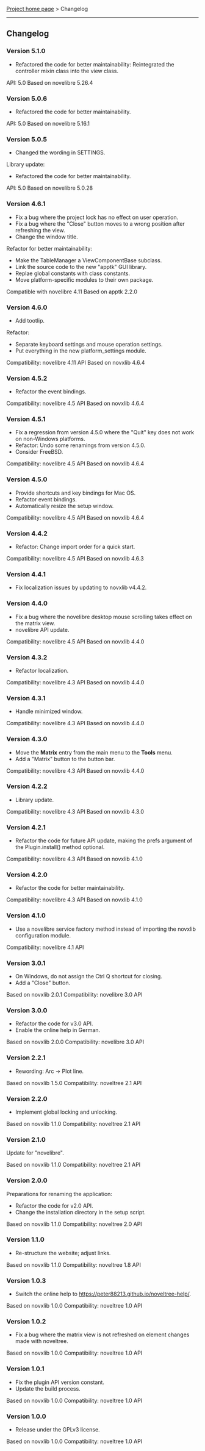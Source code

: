 [Project home page](../) > Changelog

------------------------------------------------------------------------

## Changelog



### Version 5.1.0

- Refactored the code for better maintainability:
  Reintegrated the controller mixin class into the view class.

API: 5.0
Based on novelibre 5.26.4

### Version 5.0.6

- Refactored the code for better maintainability.

API: 5.0
Based on novelibre 5.16.1

### Version 5.0.5

- Changed the wording in SETTINGS.

Library update:
- Refactored the code for better maintainability.

API: 5.0
Based on novelibre 5.0.28

### Version 4.6.1

- Fix a bug where the project lock has no effect on user operation.
- Fix a bug where the "Close" button moves to a wrong position after refreshing the view.
- Change the window title.

Refactor for better maintainability:

- Make the TableManager a ViewComponentBase subclass.
- Link the source code to the new "apptk" GUI library.
- Replae global constants with class constants.
- Move platform-specific modules to their own package.

Compatible with novelibre 4.11
Based on apptk 2.2.0

### Version 4.6.0

- Add tootlip.

Refactor:
- Separate keyboard settings and mouse operation settings.
- Put everything in the new platform_settings module.

Compatibility: novelibre 4.11 API
Based on novxlib 4.6.4

### Version 4.5.2

- Refactor the event bindings.

Compatibility: novelibre 4.5 API
Based on novxlib 4.6.4

### Version 4.5.1

- Fix a regression from version 4.5.0 where the "Quit" key does not work on non-Windows platforms.
- Refactor: Undo some renamings from version 4.5.0.
- Consider FreeBSD.

Compatibility: novelibre 4.5 API
Based on novxlib 4.6.4

### Version 4.5.0

- Provide shortcuts and key bindings for Mac OS.
- Refactor event bindings.
- Automatically resize the setup window.

Compatibility: novelibre 4.5 API
Based on novxlib 4.6.4

### Version 4.4.2

- Refactor: Change import order for a quick start.

Compatibility: novelibre 4.5 API
Based on novxlib 4.6.3

### Version 4.4.1

- Fix localization issues by updating to novxlib v4.4.2.

### Version 4.4.0

- Fix a bug where the novelibre desktop mouse scrolling takes effect on the matrix view.
- novelibre API update.

Compatibility: novelibre 4.5 API
Based on novxlib 4.4.0

### Version 4.3.2

- Refactor localization.

Compatibility: novelibre 4.3 API
Based on novxlib 4.4.0

### Version 4.3.1

- Handle minimized window.

Compatibility: novelibre 4.3 API
Based on novxlib 4.4.0

### Version 4.3.0

- Move the **Matrix** entry from the main menu to the **Tools** menu.
- Add a "Matrix" button to the button bar.

Compatibility: novelibre 4.3 API
Based on novxlib 4.4.0

### Version 4.2.2

- Library update.

Compatibility: novelibre 4.3 API
Based on novxlib 4.3.0

### Version 4.2.1

- Refactor the code for future API update,
  making the prefs argument of the Plugin.install() method optional.

Compatibility: novelibre 4.3 API
Based on novxlib 4.1.0

### Version 4.2.0

- Refactor the code for better maintainability.

Compatibility: novelibre 4.3 API
Based on novxlib 4.1.0

### Version 4.1.0

- Use a novelibre service factory method instead of importing the novxlib configuration module.

Compatibility: novelibre 4.1 API

### Version 3.0.1

- On Windows, do not assign the Ctrl Q shortcut for closing.
- Add a "Close" button.

Based on novxlib 2.0.1
Compatibility: novelibre 3.0 API

### Version 3.0.0

- Refactor the code for v3.0 API.
- Enable the online help in German.

Based on novxlib 2.0.0
Compatibility: novelibre 3.0 API

### Version 2.2.1

- Rewording: Arc -> Plot line.

Based on novxlib 1.5.0
Compatibility: noveltree 2.1 API

### Version 2.2.0

- Implement global locking and unlocking.

Based on novxlib 1.1.0
Compatibility: noveltree 2.1 API

### Version 2.1.0

Update for "novelibre".

Based on novxlib 1.1.0
Compatibility: noveltree 2.1 API

### Version 2.0.0

Preparations for renaming the application:
- Refactor the code for v2.0 API.
- Change the installation directory in the setup script.

Based on novxlib 1.1.0
Compatibility: noveltree 2.0 API

### Version 1.1.0

- Re-structure the website; adjust links.

Based on novxlib 1.1.0
Compatibility: noveltree 1.8 API

### Version 1.0.3

- Switch the online help to https://peter88213.github.io/noveltree-help/.

Based on novxlib 1.0.0
Compatibility: noveltree 1.0 API

### Version 1.0.2

- Fix a bug where the matrix view is not refreshed on element changes made with noveltree.

Based on novxlib 1.0.0
Compatibility: noveltree 1.0 API

### Version 1.0.1

- Fix the plugin API version constant.
- Update the build process.

Based on novxlib 1.0.0
Compatibility: noveltree 1.0 API

### Version 1.0.0

- Release under the GPLv3 license.

Based on novxlib 1.0.0
Compatibility: noveltree 1.0 API

